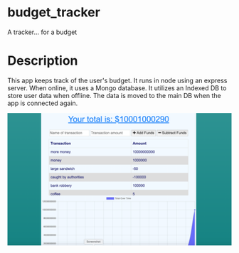 # budget_tracker
A tracker... for a budget
    


# Description
    
This app keeps track of the user's budget. It runs in node using an express server. When online, it uses a Mongo database. It utilizes an Indexed DB to store user data when offline. The data is moved to the main DB when the app is connected again.



![app](public/app.png)



